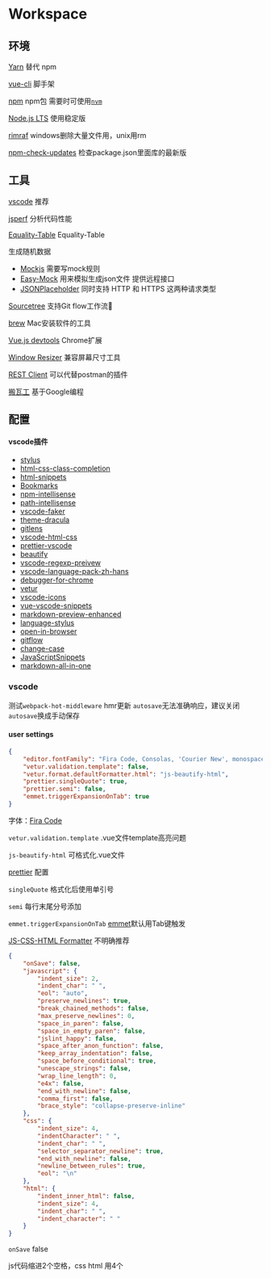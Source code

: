 # Workspace

## 环境
[Yarn](https://yarnpkg.com/) 替代 npm

[vue-cli](https://github.com/vuejs/vue-cli) 脚手架

[npm](https://www.npmjs.com/) npm包 需要时可使用[`nvm`](https://github.com/creationix/nvm)

[Node.js LTS](https://nodejs.org/en/) 使用稳定版

[rimraf](https://github.com/isaacs/rimraf) windows删除大量文件用，unix用rm

[npm-check-updates](https://github.com/tjunnone/npm-check-updates) 检查package.json里面库的最新版

## 工具

[vscode](https://code.visualstudio.com/) 推荐 

[jsperf](https://jsperf.com/) 分析代码性能

[Equality-Table](https://dorey.github.io/JavaScript-Equality-Table/) Equality-Table

生成随机数据
* [Mockjs](http://mockjs.com/) 需要写mock规则
* [Easy-Mock](https://www.easy-mock.com/) 用来模拟生成json文件 提供远程接口
* [JSONPlaceholder](http://jsonplaceholder.typicode.com/) 同时支持 HTTP 和 HTTPS 这两种请求类型
  
[Sourcetree](https://www.sourcetreeapp.com/) 支持Git flow工作流

[brew](https://brew.sh/) Mac安装软件的工具

[Vue.js devtools](https://chrome.google.com/webstore/detail/vuejs-devtools/nhdogjmejiglipccpnnnanhbledajbpd) Chrome扩展

[Window Resizer](https://chrome.google.com/webstore/detail/window-resizer/kkelicaakdanhinjdeammmilcgefonfh) 兼容屏幕尺寸工具

[REST Client](https://marketplace.visualstudio.com/items?itemName=humao.rest-client) 可以代替postman的插件

[搬瓦工](https://bwh1.net) 基于Google编程

## 配置 <Badge text="0.10.1+" type="warn"/>

#### vscode插件
- [stylus](https://marketplace.visualstudio.com/items?itemName=Alan.stylus)
- [html-css-class-completion](https://marketplace.visualstudio.com/items?itemName=Zignd.html-css-class-completion)
- [html-snippets](https://marketplace.visualstudio.com/items?itemName=abusaidm.html-snippets)
- [Bookmarks](https://marketplace.visualstudio.com/items?itemName=alefragnani.Bookmarks)
- [npm-intellisense](https://marketplace.visualstudio.com/items?itemName=christian-kohler.npm-intellisense)
- [path-intellisense](https://marketplace.visualstudio.com/items?itemName=christian-kohler.path-intellisense)
- [vscode-faker](https://marketplace.visualstudio.com/items?itemName=deerawan.vscode-faker)
- [theme-dracula](https://marketplace.visualstudio.com/items?itemName=dracula-theme.theme-dracula)
- [gitlens](https://marketplace.visualstudio.com/items?itemName=eamodio.gitlens)
- [vscode-html-css](https://marketplace.visualstudio.com/items?itemName=ecmel.vscode-html-css)
- [prettier-vscode](https://marketplace.visualstudio.com/items?itemName=esbenp.prettier-vscode)
- [beautify](https://marketplace.visualstudio.com/items?itemName=HookyQR.beautify)
- [vscode-regexp-preivew](https://marketplace.visualstudio.com/items?itemName=le0zh.vscode-regexp-preivew)
- [vscode-language-pack-zh-hans](https://marketplace.visualstudio.com/items?itemName=MS-CEINTL.vscode-language-pack-zh-hans)
- [debugger-for-chrome](https://marketplace.visualstudio.com/items?itemName=msjsdiag.debugger-for-chrome)
- [vetur](https://marketplace.visualstudio.com/items?itemName=octref.vetur)
- [vscode-icons](https://marketplace.visualstudio.com/items?itemName=robertohuertasm.vscode-icons)
- [vue-vscode-snippets](https://marketplace.visualstudio.com/items?itemName=sdras.vue-vscode-snippets)
- [markdown-preview-enhanced](https://marketplace.visualstudio.com/items?itemName=shd101wyy.markdown-preview-enhanced)
- [language-stylus](https://marketplace.visualstudio.com/items?itemName=sysoev.language-stylus)
- [open-in-browser](https://marketplace.visualstudio.com/items?itemName=techer.open-in-browser)
- [gitflow](https://marketplace.visualstudio.com/items?itemName=vector-of-bool.gitflow)
- [change-case](https://marketplace.visualstudio.com/items?itemName=wmaurer.change-case)
- [JavaScriptSnippets](https://marketplace.visualstudio.com/items?itemName=xabikos.JavaScriptSnippets)
- [markdown-all-in-one](https://marketplace.visualstudio.com/items?itemName=yzhang.markdown-all-in-one)

### vscode

测试`webpack-hot-middleware` hmr更新 `autosave`无法准确响应，建议关闭`autosave`换成手动保存

#### user settings

```json
{
    "editor.fontFamily": "Fira Code, Consolas, 'Courier New', monospace", //Fira Code
    "vetur.validation.template": false,
    "vetur.format.defaultFormatter.html": "js-beautify-html",
    "prettier.singleQuote": true,
    "prettier.semi": false,
    "emmet.triggerExpansionOnTab": true
}
```
字体：[Fira Code](https://github.com/tonsky/FiraCode)

`vetur.validation.template` .vue文件template高亮问题

`js-beautify-html` 可格式化.vue文件

[prettier](https://marketplace.visualstudio.com/items?itemName=esbenp.prettier-vscode) 配置

`singleQuote` 格式化后使用单引号

`semi` 每行末尾分号添加

`emmet.triggerExpansionOnTab`  [emmet](https://code.visualstudio.com/blogs/2017/08/07/emmet-2.0)默认用Tab键触发

[JS-CSS-HTML Formatter](https://marketplace.visualstudio.com/items?itemName=lonefy.vscode-JS-CSS-HTML-formatter) 不明确推荐

```json
{
    "onSave": false,
    "javascript": {
        "indent_size": 2,
        "indent_char": " ",
        "eol": "auto",
        "preserve_newlines": true,
        "break_chained_methods": false,
        "max_preserve_newlines": 0,
        "space_in_paren": false,
        "space_in_empty_paren": false,
        "jslint_happy": false,
        "space_after_anon_function": false,
        "keep_array_indentation": false,
        "space_before_conditional": true,
        "unescape_strings": false,
        "wrap_line_length": 0,
        "e4x": false,
        "end_with_newline": false,
        "comma_first": false,
        "brace_style": "collapse-preserve-inline"
    },
    "css": {
        "indent_size": 4,
        "indentCharacter": " ",
        "indent_char": " ",
        "selector_separator_newline": true,
        "end_with_newline": false,
        "newline_between_rules": true,
        "eol": "\n"
    },
    "html": {
        "indent_inner_html": false,
        "indent_size": 4,
        "indent_char": " ",
        "indent_character": " "
    }
}
```

`onSave` false

js代码缩进2个空格，css html 用4个

